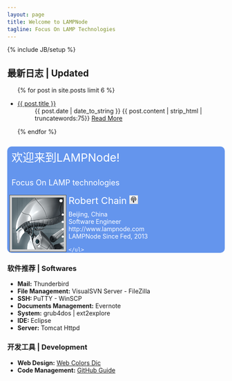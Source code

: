 ```yaml
---
layout: page
title: Welcome to LAMPNode
tagline: Focus On LAMP Technologies
---
```

{% include JB/setup %}

<div class="contentMainBox">
<h2>最新日志 | Updated</h2>
<ul class="lastUpdated">
    {% for post in site.posts limit 6 %}
     <li><dl class="lastUpdatedItem">
       <dt> <a class="lastUpdatedTitle"  href="{{ BASE_PATH }}{{ post.url }}">{{ post.title }}</a></dt>
       <dd> <span class="lastUpdatedDate">{{ post.date | date_to_string }}</span> 
            {{ post.content | strip_html | truncatewords:75}}
            <a href="{{ post.url }}">Read More</a></dd>
      </dl></li>
    {% endfor %}
</ul>
</div>

<div class="contentMainBox">

<div class="contentMainBoxItem" style="margin-top:20px;background-color:#6495ED;color:#ffffff;border-radius: 10px">
	<p style="clear:both;font-size:26px;color:#ffffff;padding:5px 10px;">欢迎来到LAMPNode!</p>
        <p style="clear:both;font-size:18px;color:#ffffff;padding:0px 10px;">Focus On LAMP technologies</p>
	<img src="/images/gravatar.png" width="120px" height="120px" style="float:left;background-color:#cccccc;border:1px solid #555555;padding:5px;margin:0px 5px"/>
	<ul>
		<li style="font-size:22px;padding-bottom:10px;">Robert Chain <a href="/atom.xml"><img src="/images/radio_icon.png" /></a></li>
                <li>Beijing, China</li>
                <li>Software Engineer</li>
		<li>http://www.lampnode.com</li>
                <li>LAMPNode Since Fed, 2013</li>
                
	</ul>
</div>
<div class="contentMainBoxItem" >
<h3>软件推荐 | Softwares </h3>
<ul>
<li> <b>Mail:</b> Thunderbird</li>
<li> <b>File Management:</b> VisualSVN Server - FileZilla</li>
<li> <b>SSH: </b>PuTTY - WinSCP</li>
<li> <b>Documents Management:</b> Evernote</li>
<li> <b>System:</b> grub4dos | ext2explore</li>
<li> <b>IDE: </b>Eclipse</li>
<li> <b>Server:</b> Tomcat Httpd</li>
</ul>
</div>

<div class="contentMainBoxItem" >
<h3>开发工具 | Development</h3>
<ul>
	<li><b>Web Design:</b> <a href="/library/colors.html">Web Colors Dic</a></li>
	<li><b>Code Management:</b> <a href="/library/github.html">GitHub Guide</a></li>
</ul>
</div>

</div>




